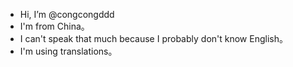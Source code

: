 - Hi, I’m @congcongddd
- I'm from China。
- I can't speak that much because I probably don't know English。
- I'm using translations。
<!---
congcongddd/congcongddd is a ✨ special ✨ repository because its `README.md` (this file) appears on your GitHub profile.
You can click the Preview link to take a look at your changes.
--->

